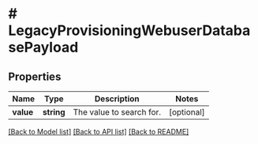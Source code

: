 # # LegacyProvisioningWebuserDatabasePayload

## Properties

Name | Type | Description | Notes
------------ | ------------- | ------------- | -------------
**value** | **string** | The value to search for. | [optional]

[[Back to Model list]](../../README.md#models) [[Back to API list]](../../README.md#endpoints) [[Back to README]](../../README.md)
